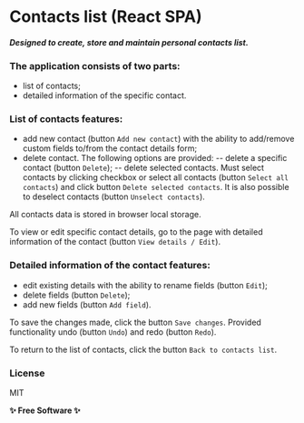 # Contacts list (React SPA)

#### _Designed to create, store and maintain personal contacts list._

### The application consists of two parts:
- list of contacts;
- detailed information of the specific contact.
### List of contacts features:
- add new contact (button `Add new contact`) with the ability to add/remove custom fields to/from the contact details form;
- delete contact. The following options are provided:
 -- delete a specific contact (button `Delete`);
 -- delete selected contacts. Must select contacts by clicking checkbox or select all contacts (button `Select all contacts`) and click button `Delete selected contacts`. It is also possible to deselect contacts (button `Unselect contacts`).

All contacts data is stored in browser local storage.

To view or edit specific contact details, go to the page with detailed information of the contact (button `View details / Edit`).
### Detailed information of the contact features:
- edit existing details with the ability to rename fields (button `Edit`);
- delete fields (button `Delete`);
- add new fields (button `Add field`).

To save the changes made, click the button `Save changes`. Provided functionality undo (button `Undo`) and redo (button `Redo`).

To return to the list of contacts, click the button `Back to contacts list`.

### License

MIT

**✨ Free Software ✨**

